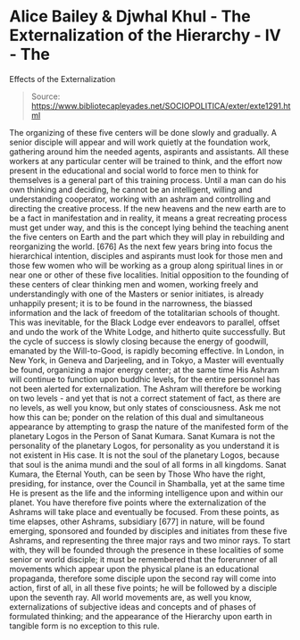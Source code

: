 # Alice Bailey & Djwhal Khul - The Externalization of the Hierarchy - IV - The
Effects of the Externalization

> Source: https://www.bibliotecapleyades.net/SOCIOPOLITICA/exter/exte1291.html

The organizing of these five centers will be done slowly and gradually. A senior disciple will appear and will work quietly at the foundation work, gathering around him the needed agents, aspirants and assistants. All these workers at any particular center will be trained to think, and the effort now present in the educational and social world to force men to think for themselves is a general part of this training process. Until a man can do his own thinking and deciding, he cannot be an intelligent, willing and understanding cooperator, working with an ashram and controlling and directing the creative process. If the new heavens and the new earth are to be a fact in manifestation and in reality, it means a great recreating process must get under way, and this is the concept lying behind the teaching anent the five centers on Earth and the part which they will play in rebuilding and reorganizing the world. [676]
As the next few years bring into focus the hierarchical intention, disciples and aspirants must look for those men and those few women who will be working as a group along spiritual lines in or near one or other of these five localities.
Initial opposition to the founding of these centers of clear thinking men and women, working freely and understandingly with one of the Masters or senior initiates, is already unhappily present; it is to be found in the narrowness, the biassed information and the lack of freedom of the totalitarian schools of thought. This was inevitable, for the Black Lodge ever endeavors to parallel, offset and undo the work of the White Lodge, and hitherto quite successfully. But the cycle of success is slowly closing because the energy of goodwill, emanated by the Will-to-Good, is rapidly becoming effective.
In London, in New York, in Geneva and Darjeeling, and in Tokyo, a Master will eventually be found, organizing a major energy center; at the same time His Ashram will continue to function upon buddhic levels, for the entire personnel has not been alerted for externalization. The Ashram will therefore be working on two levels - and yet that is not a correct statement of fact, as there are no levels, as well you know, but only states of consciousness. Ask me not how this can be; ponder on the relation of this dual and simultaneous appearance by attempting to grasp the nature of the manifested form of the planetary Logos in the Person of Sanat Kumara. Sanat Kumara is not the personality of the planetary Logos, for personality as you understand it is not existent in His case. It is not the soul of the planetary Logos, because that soul is the anima mundi and the soul of all forms in all kingdoms. Sanat Kumara, the Eternal Youth, can be seen by Those Who have the right, presiding, for instance, over the Council in Shamballa, yet at the same time He is present as the life and the informing intelligence upon and within our planet.
You have therefore five points where the externalization of the Ashrams will take place and eventually be focused. From these points, as time elapses, other Ashrams, subsidiary [677] in nature, will be found emerging, sponsored and founded by disciples and initiates from these five Ashrams, and representing the three major rays and two minor rays. To start with, they will be founded through the presence in these localities of some senior or world disciple; it must be remembered that the forerunner of all movements which appear upon the physical plane is an educational propaganda, therefore some disciple upon the second ray will come into action, first of all, in all these five points; he will be followed by a disciple upon the seventh ray. All world movements are, as well you know, externalizations of subjective ideas and concepts and of phases of formulated thinking; and the appearance of the Hierarchy upon earth in tangible form is no exception to this rule.
